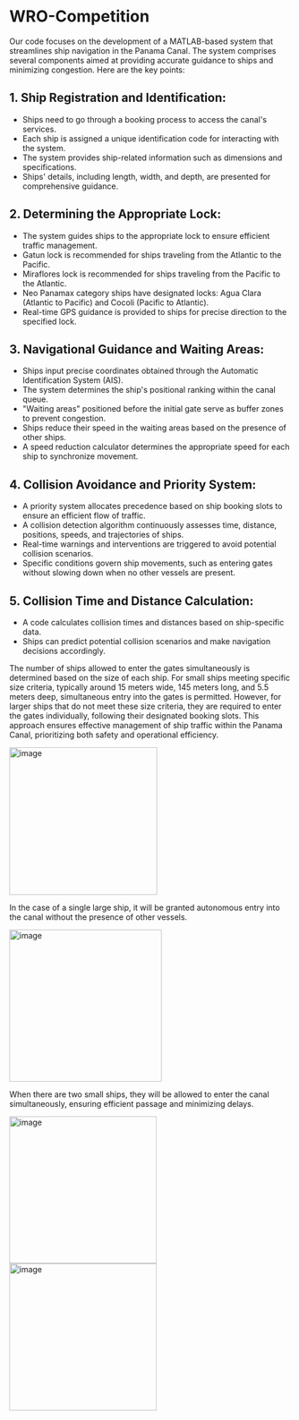 # WRO-Competition

Our code focuses on the development of a MATLAB-based system that streamlines ship navigation in the Panama Canal. The system comprises several components aimed at providing accurate guidance to ships and minimizing congestion. Here are the key points:

## 1. Ship Registration and Identification:
   - Ships need to go through a booking process to access the canal's services.
   - Each ship is assigned a unique identification code for interacting with the system.
   - The system provides ship-related information such as dimensions and specifications.
   - Ships' details, including length, width, and depth, are presented for comprehensive guidance.

## 2. Determining the Appropriate Lock:
   - The system guides ships to the appropriate lock to ensure efficient traffic management.
   - Gatun lock is recommended for ships traveling from the Atlantic to the Pacific.
   - Miraflores lock is recommended for ships traveling from the Pacific to the Atlantic.
   - Neo Panamax category ships have designated locks: Agua Clara (Atlantic to Pacific) and Cocoli (Pacific to Atlantic).
   - Real-time GPS guidance is provided to ships for precise direction to the specified lock.

## 3. Navigational Guidance and Waiting Areas:
   - Ships input precise coordinates obtained through the Automatic Identification System (AIS).
   - The system determines the ship's positional ranking within the canal queue.
   - "Waiting areas" positioned before the initial gate serve as buffer zones to prevent congestion.
   - Ships reduce their speed in the waiting areas based on the presence of other ships.
   - A speed reduction calculator determines the appropriate speed for each ship to synchronize movement.

## 4. Collision Avoidance and Priority System:
   - A priority system allocates precedence based on ship booking slots to ensure an efficient flow of traffic.
   - A collision detection algorithm continuously assesses time, distance, positions, speeds, and trajectories of ships.
   - Real-time warnings and interventions are triggered to avoid potential collision scenarios.
   - Specific conditions govern ship movements, such as entering gates without slowing down when no other vessels are present.

## 5. Collision Time and Distance Calculation:
   - A code calculates collision times and distances based on ship-specific data.
   - Ships can predict potential collision scenarios and make navigation decisions accordingly.






The number of ships allowed to enter the gates simultaneously is determined based on the size of each ship. For small ships meeting specific size criteria, typically around 15 meters wide, 145 meters long, and 5.5 meters deep, simultaneous entry into the gates is permitted. However, for larger ships that do not meet these size criteria, they are required to enter the gates individually, following their designated booking slots. This approach ensures effective management of ship traffic within the Panama Canal, prioritizing both safety and operational efficiency. 

<img width="264" alt="image" src="https://github.com/alaaanann/WRO-Competition/assets/72482375/cb15602e-bf49-49b2-8400-3bc6d9b28f84">

In the case of a single large ship, it will be granted autonomous entry into the canal without the presence of other vessels.

<img width="272" alt="image" src="https://github.com/alaaanann/WRO-Competition/assets/72482375/03782e3c-51fa-4d35-a493-d2013ebc0dd0">

When there are two small ships, they will be allowed to enter the canal simultaneously, ensuring efficient passage and minimizing delays.


<img width="263" alt="image" src="https://github.com/alaaanann/WRO-Competition/assets/72482375/602fd267-29e4-42f4-8eda-674642b3a7e8">


<img width="263" alt="image" src="https://github.com/alaaanann/WRO-Competition/assets/72482375/2be95f01-77c0-4ea1-9f46-d07767b8d01c">

